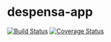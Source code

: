 # despensa-app

[![Build Status](https://travis-ci.org/ismaelcabanas/despensa-app.svg?branch=master)](https://travis-ci.org/ismaelcabanas/despensa-app.svg?branch=master)
[![Coverage Status](https://coveralls.io/repos/github/ismaelcabanas/despensa-app/badge.svg?branch=master)](https://coveralls.io/github/ismaelcabanas/despensa-app?branch=master)
